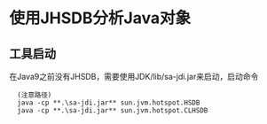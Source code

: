# 使用JHSDB分析Java对象
## 工具启动
在Java9之前没有JHSDB，需要使用JDK/lib/sa-jdi.jar来启动，启动命令

```
  (注意路径)
  java -cp **.\sa-jdi.jar** sun.jvm.hotspot.HSDB
  java -cp **.\sa-jdi.jar** sun.jvm.hotspot.CLHSDB
```
